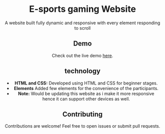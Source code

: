 <div align="center">

  # E-sports gaming Website

  A website built fully dynamic and responsive with every element responding to scroll

  ## Demo

  Check out the live demo [here](https://esports-event.vercel.app/).

  ## technology

  - **HTML and CSS:** Developed using HTML and CSS for beginner stages.
  - **Elements** Added few elements for the convenience of the participants.
  - **Note:** Would be updating this website as i make it more responsive hence it can support other devices as well.


  ## Contributing

  Contributions are welcome! Feel free to open issues or submit pull requests.

</div>

